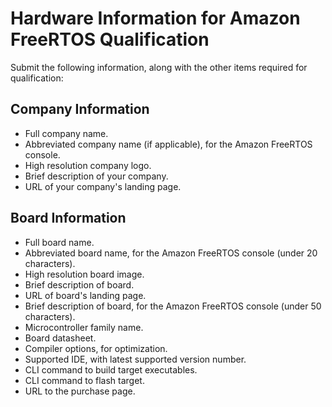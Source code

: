 # Hardware Information for Amazon FreeRTOS Qualification<a name="afq-hardware"></a>

Submit the following information, along with the other items required for qualification:

## Company Information<a name="w3aab7c13b5"></a>
+ Full company name\.
+ Abbreviated company name \(if applicable\), for the Amazon FreeRTOS console\.
+ High resolution company logo\.
+ Brief description of your company\.
+ URL of your company's landing page\.

## Board Information<a name="w3aab7c13b7"></a>
+ Full board name\.
+ Abbreviated board name, for the Amazon FreeRTOS console \(under 20 characters\)\.
+ High resolution board image\.
+ Brief description of board\.
+ URL of board's landing page\.
+ Brief description of board, for the Amazon FreeRTOS console \(under 50 characters\)\.
+ Microcontroller family name\.
+ Board datasheet\.
+ Compiler options, for optimization\.
+ Supported IDE, with latest supported version number\.
+ CLI command to build target executables\.
+ CLI command to flash target\.
+ URL to the purchase page\.